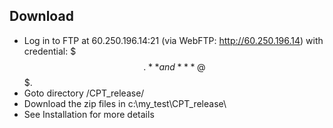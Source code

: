 ## Download
- Log in to FTP at 60.250.196.14:21 (via WebFTP: http://60.250.196.14) with credential: $$$.** and ***@$$$. 
- Goto directory /CPT_release/  
- Download the zip files in c:\my_test\CPT_release\
- See Installation for more details